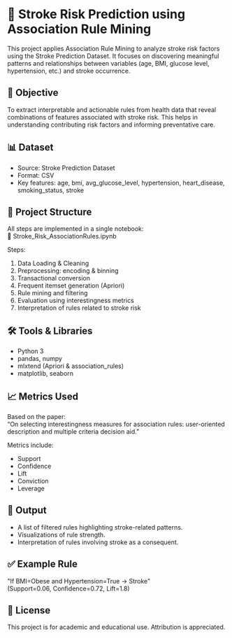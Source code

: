 # 🧠 Stroke Risk Prediction using Association Rule Mining

This project applies Association Rule Mining to analyze stroke risk factors using the Stroke Prediction Dataset. It focuses on discovering meaningful patterns and relationships between variables (age, BMI, glucose level, hypertension, etc.) and stroke occurrence.

## 📌 Objective

To extract interpretable and actionable rules from health data that reveal combinations of features associated with stroke risk. This helps in understanding contributing risk factors and informing preventative care.

## 📊 Dataset

- Source: Stroke Prediction Dataset  
- Format: CSV  
- Key features: age, bmi, avg_glucose_level, hypertension, heart_disease, smoking_status, stroke

## 🧱 Project Structure

All steps are implemented in a single notebook:  
📓 Stroke_Risk_AssociationRules.ipynb

Steps:

1. Data Loading & Cleaning
2. Preprocessing: encoding & binning
3. Transactional conversion
4. Frequent itemset generation (Apriori)
5. Rule mining and filtering
6. Evaluation using interestingness metrics
7. Interpretation of rules related to stroke risk

## 🛠️ Tools & Libraries

- Python 3
- pandas, numpy
- mlxtend (Apriori & association_rules)
- matplotlib, seaborn

## 📈 Metrics Used

Based on the paper:  
“On selecting interestingness measures for association rules: user-oriented description and multiple criteria decision aid.”

Metrics include:

- Support
- Confidence
- Lift
- Conviction
- Leverage

## 📁 Output

- A list of filtered rules highlighting stroke-related patterns.
- Visualizations of rule strength.
- Interpretation of rules involving stroke as a consequent.

## ✅ Example Rule

"If BMI=Obese and Hypertension=True → Stroke"  
(Support=0.06, Confidence=0.72, Lift=1.8)

## 📄 License

This project is for academic and educational use. Attribution is appreciated.
